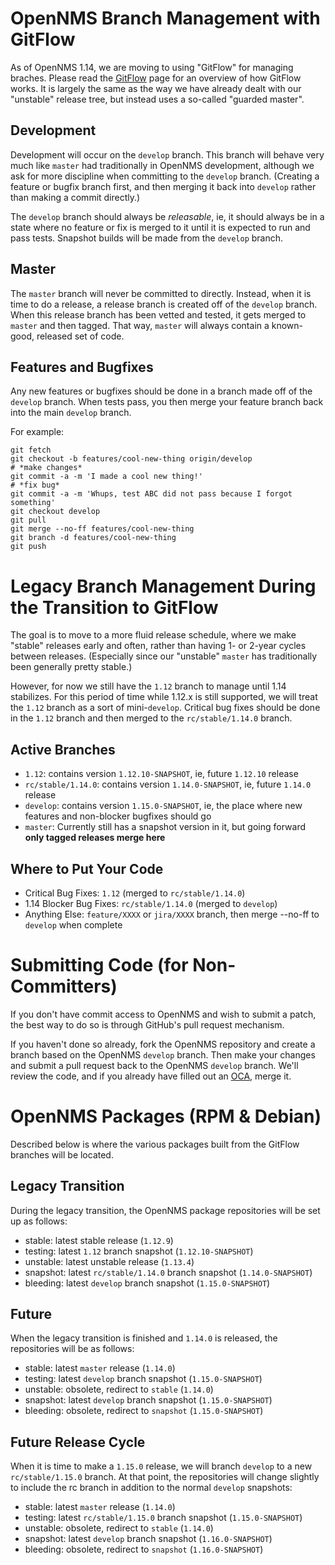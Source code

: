 OpenNMS Branch Management with GitFlow
======================================

As of OpenNMS 1.14, we are moving to using "GitFlow" for managing braches.
Please read the [GitFlow] page for an overview of how GitFlow works.  It is
largely the same as the way we have already dealt with our "unstable" release
tree, but instead uses a so-called "guarded master".

Development
-----------

Development will occur on the `develop` branch.  This branch will behave very
much like `master` had traditionally in OpenNMS development, although we ask
for more discipline when committing to the `develop` branch.  (Creating a feature
or bugfix branch first, and then merging it back into `develop` rather than
making a commit directly.)

The `develop` branch should always be _releasable_, ie, it should always be in
a state where no feature or fix is merged to it until it is expected to run and
pass tests.  Snapshot builds will be made from the `develop` branch.

Master
------

The `master` branch will never be committed to directly.  Instead, when it
is time to do a release, a release branch is created off of the `develop`
branch.  When this release branch has been vetted and tested, it gets merged
to `master` and then tagged.  That way, `master` will always contain a
known-good, released set of code.

Features and Bugfixes
---------------------

Any new features or bugfixes should be done in a branch made off of the
`develop` branch.  When tests pass, you then merge your feature branch back
into the main `develop` branch.

For example:

```
git fetch
git checkout -b features/cool-new-thing origin/develop
# *make changes*
git commit -a -m 'I made a cool new thing!'
# *fix bug*
git commit -a -m 'Whups, test ABC did not pass because I forgot something'
git checkout develop
git pull
git merge --no-ff features/cool-new-thing
git branch -d features/cool-new-thing
git push
```

Legacy Branch Management During the Transition to GitFlow
=========================================================

The goal is to move to a more fluid release schedule, where we make "stable"
releases early and often, rather than having 1- or 2-year cycles between releases.
(Especially since our "unstable" `master` has traditionally been generally pretty
stable.)

However, for now we still have the `1.12` branch to manage until 1.14 stabilizes.
For this period of time while 1.12.x is still supported, we will treat the `1.12`
branch as a sort of mini-`develop`.  Critical bug fixes should be done in the
`1.12` branch and then merged to the `rc/stable/1.14.0` branch.

Active Branches
---------------

* `1.12`: contains version `1.12.10-SNAPSHOT`, ie, future `1.12.10` release
* `rc/stable/1.14.0`: contains version `1.14.0-SNAPSHOT`, ie, future `1.14.0` release
* `develop`: contains version `1.15.0-SNAPSHOT`, ie, the place where new features and
  non-blocker bugfixes should go
* `master`: Currently still has a snapshot version in it, but going forward **only
  tagged releases merge here**

Where to Put Your Code
----------------------

* Critical Bug Fixes: `1.12` (merged to `rc/stable/1.14.0`)
* 1.14 Blocker Bug Fixes: `rc/stable/1.14.0` (merged to `develop`)
* Anything Else: `feature/XXXX` or `jira/XXXX` branch, then merge --no-ff to `develop` when complete

Submitting Code (for Non-Committers)
====================================

If you don't have commit access to OpenNMS and wish to submit a patch, the best way to do so is through GitHub's pull request mechanism.

If you haven't done so already, fork the OpenNMS repository and create a branch based on the OpenNMS `develop` branch.  Then make your changes and submit a pull request back to the OpenNMS `develop` branch.  We'll review the code, and if you already have filled out an [OCA], merge it.

OpenNMS Packages (RPM & Debian)
===============================

Described below is where the various packages built from the GitFlow branches will be located.

Legacy Transition
-----------------

During the legacy transition, the OpenNMS package repositories will be set up as follows:

* stable: latest stable release (`1.12.9`)
* testing: latest `1.12` branch snapshot (`1.12.10-SNAPSHOT`)
* unstable: latest unstable release (`1.13.4`)
* snapshot: latest `rc/stable/1.14.0` branch snapshot (`1.14.0-SNAPSHOT`)
* bleeding: latest `develop` branch snapshot (`1.15.0-SNAPSHOT`)

Future
------

When the legacy transition is finished and `1.14.0` is released, the repositories will be as follows:

* stable: latest `master` release (`1.14.0`)
* testing: latest `develop` branch snapshot (`1.15.0-SNAPSHOT`)
* unstable: obsolete, redirect to `stable` (`1.14.0`)
* snapshot: latest `develop` branch snapshot (`1.15.0-SNAPSHOT`)
* bleeding: obsolete, redirect to `snapshot` (`1.15.0-SNAPSHOT`)

Future Release Cycle
--------------------

When it is time to make a `1.15.0` release, we will branch `develop` to a new `rc/stable/1.15.0` branch.  At that point, the repositories will change slightly to include the rc branch in addition to the normal `develop` snapshots:

* stable: latest `master` release (`1.14.0`)
* testing: latest `rc/stable/1.15.0` branch snapshot (`1.15.0-SNAPSHOT`)
* unstable: obsolete, redirect to `stable` (`1.14.0`)
* snapshot: latest `develop` branch snapshot (`1.16.0-SNAPSHOT`)
* bleeding: obsolete, redirect to `snapshot` (`1.16.0-SNAPSHOT`)


[GitFlow]: http://nvie.com/posts/a-successful-git-branching-model/ "GitFlow"
[OCA]: http://www.opennms.org/wiki/OCA "OpenNMS Contributor Agreement"
